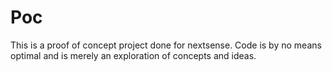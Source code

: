 # Poc

This is a proof of concept project done for nextsense. Code is by no means optimal and is merely an exploration of concepts and ideas.
